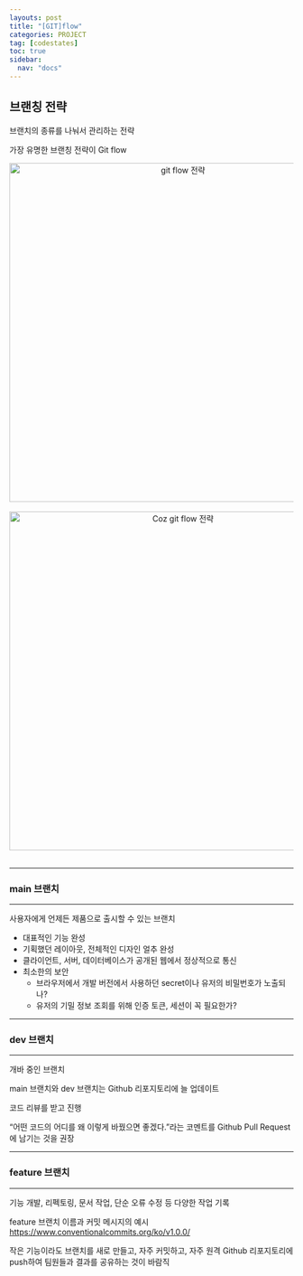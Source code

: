 ```yaml
---
layouts: post
title: "[GIT]flow"
categories: PROJECT
tag: [codestates]
toc: true
sidebar:
  nav: "docs"
---
```


## 브랜칭 전략

브랜치의 종류를 나눠서 관리하는 전략

가장 유명한 브랜칭 전략이 Git flow

<html>
    <div style ="text-align:center">
        <img src= "https://s3.ap-northeast-2.amazonaws.com/urclass-images/4Rbuffv6T2Bs_aYy8MBxn-1660886333969.png" alt="git flow 전략" width="600" height="600">
    </div>
</html><br/>

<html>
    <div style ="text-align:center">
        <img src= "https://s3.ap-northeast-2.amazonaws.com/urclass-images/vEAcD2ryoNSo-6dGo_MIW-1660886461321.jpeg" alt="Coz git flow 전략" width="600" height="600">
    </div>
</html><br/>

---

### main 브랜치

---

사용자에게 언제든 제품으로 출시할 수 있는 브랜치

- 대표적인 기능 완성
- 기획했던 레이아웃, 전체적인 디자인 얼추 완성
- 클라이언트, 서버, 데이터베이스가 공개된 웹에서 정상적으로 통신
- 최소한의 보안
  - 브라우저에서 개발 버전에서 사용하던 secret이나 유저의 비밀번호가 노출되나?
  - 유저의 기밀 정보 조회를 위해 인증 토큰, 세션이 꼭 필요한가?

---

### dev 브랜치

---

개바 중인 브랜치

main 브랜치와 dev 브랜치는 Github 리포지토리에 늘 업데이트

코드 리뷰를 받고 진행

“어떤 코드의 어디를 왜 이렇게 바꿨으면 좋겠다.”라는 코멘트를 Github Pull Request에 남기는 것을 권장

---

### feature 브랜치

---

기능 개발, 리펙토링, 문서 작업, 단순 오류 수정 등 다양한 작업 기록

feature 브랜치 이름과 커밋 메시지의 예시 <https://www.conventionalcommits.org/ko/v1.0.0/>

작은 기능이라도 브랜치를 새로 만들고, 자주 커밋하고, 자주 원격 Github 리포지토리에 push하여 팀원들과 결과를 공유하는 것이 바람직
